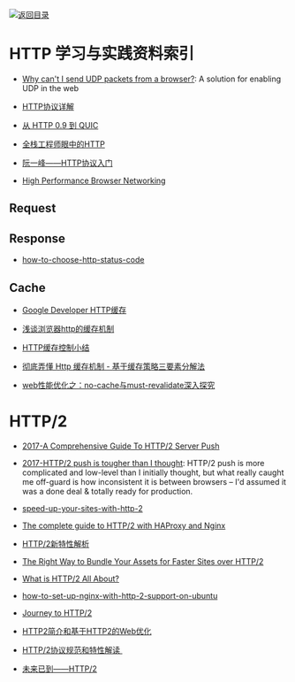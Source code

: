 [![返回目录](https://parg.co/UGo)](https://parg.co/b4z) 
 
 


 


 


 





# HTTP 学习与实践资料索引



- [Why can't I send UDP packets from a browser?](http://new.gafferongames.com/post/why_cant_i_send_udp_packets_from_a_browser/): A solution for enabling UDP in the web



- [HTTP协议详解](http://mp.weixin.qq.com/s/27zpNIGhVbx-on9FDs_6dw)


- [从 HTTP 0.9 到 QUIC](https://zhuanlan.zhihu.com/p/23366045)

- [全栈工程师眼中的HTTP](HTTP://www.epubit.com.cn/article/378)

- [阮一峰——HTTP协议入门](HTTP://www.ruanyifeng.com/blog/2016/08/HTTP.html?hmsr=toutiao.io&utm_medium=toutiao.io&utm_source=toutiao.io)

- [High Performance Browser Networking](HTTP://chimera.labs.oreilly.com/books/1230000000545/index.html)




## Request


## Response



- [how-to-choose-http-status-code](http://www.infoq.com/cn/news/2015/12/how-to-choose-http-status-code/)

## Cache




- [Google Developer HTTP缓存](https://developers.google.com/web/fundamentals/performance/optimizing-content-efficiency/http-caching?hl=zh-cn#cache-control-)

- [浅谈浏览器http的缓存机制](http://www.cnblogs.com/vajoy/p/5341664.html)

- [HTTP缓存控制小结](http://www.tuicool.com/articles/URJjAb)

- [彻底弄懂 Http 缓存机制 - 基于缓存策略三要素分解法](http://mp.weixin.qq.com/s/qOMO0LIdA47j3RjhbCWUEQ)

- [web性能优化之：no-cache与must-revalidate深入探究](https://zhuanlan.zhihu.com/p/23281814)




# HTTP/2




- [2017-A Comprehensive Guide To HTTP/2 Server Push](https://www.smashingmagazine.com/2017/04/guide-http2-server-push/)

- [2017-HTTP/2 push is tougher than I thought](https://parg.co/bi4): HTTP/2 push is more complicated and low-level than I initially thought, but what really caught me off-guard is how inconsistent it is between browsers – I'd assumed it was a done deal & totally ready for production.



- [speed-up-your-sites-with-http-2](https://medium.com/@WebdesignerDepot/speed-up-your-sites-with-http-2-f6ee33cef6bd#.yzdpzial0)

- [The complete guide to HTTP/2 with HAProxy and Nginx](http://m12.io/blog/http-2-with-haproxy-and-nginx-guide?utm_source=tuicool&utm_medium=referral)

- [HTTP/2新特性解析](http://io.upyun.com/2015/05/13/http2/?utm_source=tuicool&utm_medium=referral)

- [The Right Way to Bundle Your Assets for Faster Sites over HTTP/2](https://medium.com/@asyncmax/the-right-way-to-bundle-your-assets-for-faster-sites-over-http-2-437c37efe3ff#.512pz6h3y)

- [What is HTTP/2 All About?](https://auth0.com/blog/what-is-http2-all-about/?utm_source=tuicool&utm_medium=referral)

- [how-to-set-up-nginx-with-http-2-support-on-ubuntu](https://www.digitalocean.com/community/tutorials/how-to-set-up-nginx-with-http-2-support-on-ubuntu-16-04)

- [Journey to HTTP/2](http://kamranahmed.info/blog/2016/08/13/http-in-depth/?utm_source=mybridge&utm_medium=email&utm_campaign=read_more)

- [HTTP2简介和基于HTTP2的Web优化](https://github.com/creeperyang/blog/issues/23?hmsr=toutiao.io&utm_medium=toutiao.io&utm_source=toutiao.io)

- [HTTP/2协议规范和特性解读 ](https://taozj.org/201612/http2-spec.html?hmsr=toutiao.io&utm_medium=toutiao.io&utm_source=toutiao.io)

- [未来已到——HTTP/2](https://segmentfault.com/a/1190000007637735)



